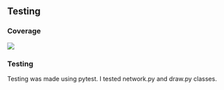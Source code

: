 ## Testing

### Coverage
![](https://github.com/A00N/NumberRecognition/blob/main/Documentation/Material/coverage.PNG)

### Testing
Testing was made using pytest. I tested network.py and draw.py classes.
